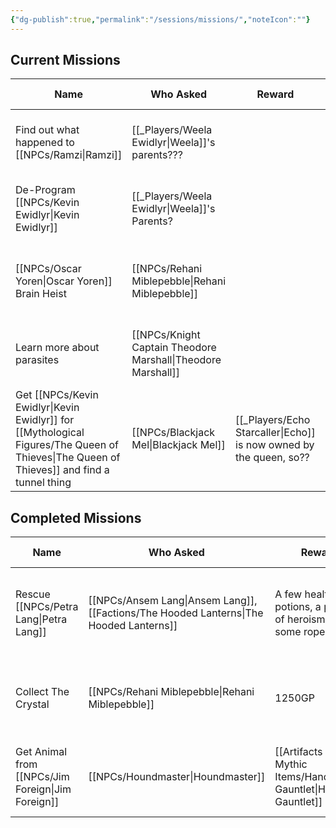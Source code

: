 ```yaml
---
{"dg-publish":true,"permalink":"/sessions/missions/","noteIcon":""}
---
```


## Current Missions

| Name                                                                       | Who Asked                                               | Reward                                                    | First Session                       | Resolved Session | Notes                                |
| -------------------------------------------------------------------------- | ------------------------------------------------------- | --------------------------------------------------------- | ----------------------------------- | ---------------- | ------------------------------------ |
| Find out what happened to [[NPCs/Ramzi\|Ramzi]]                                        | [[_Players/Weela Ewidlyr\|Weela]]'s parents???                   |                                                           | [[_Sessions/S05 - Chillin in Emberwood\|S05 - Chillin in Emberwood]]      |                  |                                      |
| De-Program [[NPCs/Kevin Ewidlyr\|Kevin Ewidlyr]]                                               | [[_Players/Weela Ewidlyr\|Weela]]'s Parents?                     |                                                           | [[_Sessions/S05 - Chillin in Emberwood\|S05 - Chillin in Emberwood]]      |                  | Last seen at the [[Locations/Landmarks/Black Ivory Inn\|Black Ivory Inn]] |
| [[NPCs/Oscar Yoren\|Oscar Yoren]] Brain Heist                                                | [[NPCs/Rehani Miblepebble\|Rehani Miblepebble]]                                  |                                                           | [[_Sessions/S10 - Meeting the Tiger Monarch\|S10 - Meeting the Tiger Monarch]] |                  | Prepaid us with 300GB in gems.       |
| Learn more about parasites                                                 | [[NPCs/Knight Captain Theodore Marshall\|Theodore Marshall]] |                                                           | [[_Sessions/S09 - The Straps are a Lie\|S09 - The Straps are a Lie]]      |                  |                                      |
| Get [[NPCs/Kevin Ewidlyr\|Kevin Ewidlyr]] for [[Mythological Figures/The Queen of Thieves\|The Queen of Thieves]] and find a tunnel thing | [[NPCs/Blackjack Mel\|Blackjack Mel]]                                       | [[_Players/Echo Starcaller\|Echo]] is now owned by the queen, so?? | [[_Sessions/S09 - The Straps are a Lie\|S09 - The Straps are a Lie]]      |                  |                                      |


## Completed Missions
| Name                            | Who Asked                               | Reward                                                   | First Session                 | Resolved Session                    | Notes                                                                                                   |
| ------------------------------- | --------------------------------------- | -------------------------------------------------------- | ----------------------------- | ----------------------------------- | ------------------------------------------------------------------------------------------------------- |
| Rescue [[NPCs/Petra Lang\|Petra Lang]]           | [[NPCs/Ansem Lang\|Ansem Lang]], [[Factions/The Hooded Lanterns\|The Hooded Lanterns]] | A few health potions, a potion of heroism, and some rope | [[_Sessions/S05 - Chillin in Emberwood\|S05 - Chillin in Emberwood]] | [[_Sessions/S07 - Dolgroth The Buoyant\|S07 - Dolgroth The Buoyant]]       | [[NPCs/Petra Lang\|Petra]] was captured by [[Creatures/Ratlings\|Ratlings]] and has been taken to the [[Locations/Landmarks/Rat's Nest Tavern\|Rat's Nest Tavern]]      |
| Collect The Crystal             | [[NPCs/Rehani Miblepebble\|Rehani Miblepebble]]                  | 1250GP                                                   | [[_Sessions/S05 - Chillin in Emberwood\|S05 - Chillin in Emberwood]] | [[_Sessions/S10 - Meeting the Tiger Monarch\|S10 - Meeting the Tiger Monarch]] | The crystal's in the [[Locations/Landmarks/Rat's Nest Tavern\|Rat's Nest Tavern]], rumored to be worth 1,000 GP, but she's willing to pay 1250 |
| Get Animal from [[NPCs/Jim Foreign\|Jim Foreign]] | [[NPCs/Houndmaster\|Houndmaster]]                         | [[Artifacts and Mythic Items/Handler's Gauntlet\|Handler's Gauntlet]]                                   | [[_Sessions/S08 - Winnie the Doge\|S08 - Winnie the Doge]]      | [[_Sessions/S10 - Meeting the Tiger Monarch\|S10 - Meeting the Tiger Monarch]] |                                                                                                         |
